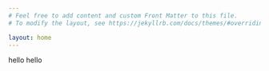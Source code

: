 ```yaml
---
# Feel free to add content and custom Front Matter to this file.
# To modify the layout, see https://jekyllrb.com/docs/themes/#overriding-theme-defaults

layout: home
---
```


hello hello
<script src="{{ base.url | prepend: site.url }}/assets/hey.js"></script>